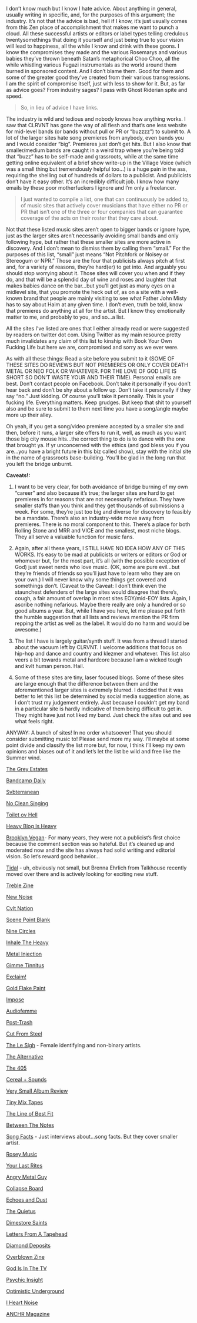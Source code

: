 I don’t know much but I know I hate advice. About anything in general, usually writing in specific, and, for the purposes of this argument; the industry. It’s not that the advice is bad, hell if I know, it’s just usually comes from this Zen place of accomplishment that makes me want to punch a cloud. All these successful artists or editors or label types telling credulous twentysomethings that doing it yourself and just being true to your vision will lead to happiness, all the while I know and drink with these goons. I know the compromises they made and the various Rosemarys and various babies they’ve thrown beneath Satan’s metaphorical Choo Choo, all the while whistling various Fugazi instrumentals as the world around them burned in sponsored content. And I don’t blame them. Good for them and some of the greater good they’ve created from their various transgressions. I am the spirit of compromise itself, just with less to show for it. But, as far as advice goes? From industry sages? I pass with Ghost Riderian spite and speed. 

>So, in lieu of advice I have links. 

The industry is wild and tedious and nobody knows how anything works. I saw that CLRVNT has gone the way of all flesh and that’s one less website for mid-level bands (or bands without pull or PR or “buzzzz”) to submit to. A lot of the larger sites hate song premieres from anybody, even bands you and I would consider “big”. Premieres just don’t get hits. But I also know that smaller/medium bands are caught in a weird trap where you’re being told that “buzz” has to be self-made and grassroots, while at the same time getting online equivalent of a brief show write-up in the Village Voice (which was a small thing but tremendously helpful too…) is a huge pain in the ass, requiring the shelling out of hundreds of dollars to a publicist. And publicists don’t have it easy other. It’s an incredibly difficult job. I know how many emails by these poor motherfuckers I ignore and I’m only a freelancer. 

>I just wanted to compile a list, one that can continuously be added to, of music sites that actively cover musicians that have either no PR or PR that isn’t one of the three or four companies that can guarantee coverage of the acts on their roster that they care about. 

Not that these listed music sites aren’t open to bigger bands or ignore hype, just as the larger sites aren’t necessarily avoiding small bands and only following hype, but rather that these smaller sites are more active in discovery. And I don’t mean to dismiss them by calling them “small.” For the purposes of this list, “small” just means “Not Pitchfork or Noisey or Stereogum or NPR.” Those are the four that publicists always pitch at first and, for a variety of reasons, they’re hard(er) to get into. And arguably you should stop worrying about it. Those sites will cover you when and if they do, and that will be a splendid day of wine and roses and laughter that makes babies dance on the bar…but you’ll get just as many eyes on a midlevel site, that you promote the heck out of, as on a site with a well-known brand that people are mainly visiting to see what Father John Misty has to say about Haim at any given time. I don’t even, truth be told, know that premieres do anything at all for the artist. But I know they emotionally matter to me, and probably to you, and so…a list.

All the sites I’ve listed are ones that I either already read or were suggested by readers on twitter dot com. Using Twitter as my main resource pretty much invalidates any claim of this list to kinship with Book Your Own Fucking Life but here we are, compromised and sorry as we ever were. 

As with all these things: Read a site before you submit to it (SOME OF THESE SITES DO REVIEWS BUT NOT PREMIERES OR ONLY COVER DEATH METAL OR NEO FOLK OR WHATEVER. FOR THE LOVE OF GOD LIFE IS SHORT SO DON’T WASTE YOUR AND THEIR TIME). Personal emails are best. Don’t contact people on Facebook. Don’t take it personally if you don’t hear back and don’t be shy about a follow up. Don’t take it personally if they say “no.” Just kidding. Of course you’ll take it personally. This is your fucking life. Everything matters. Keep grudges. But keep that shit to yourself also and be sure to submit to them next time you have a song/angle maybe more up their alley.

Oh yeah, if you get a song/video premiere accepted by a smaller site and then, before it runs, a larger site offers to run it, well, as much as you want those big city mouse hits…the correct thing to do is to dance with the one that brought ya. If yr unconcerned with the ethics (and god bless you if you are…you have a bright future in this biz called show), stay with the initial site in the name of grassroots base-building. You’ll be glad in the long run that you left the bridge unburnt. 

**Caveats!:**

1.	I want to be very clear, for both avoidance of bridge burning of my own “career” and also because it’s true; the larger sites are hard to get premieres in for reasons that are not necessarily nefarious. They have smaller staffs than you think and they get thousands of submissions a week. For some, they’re just too big and diverse for discovery to feasibly be a mandate. There’s also an industry-wide move away from premieres. There is no moral component to this. There’s a place for both Rolling Stone and MRR and VICE and the smallest, most niche blogs. They all serve a valuable function for music fans.

2.	Again, after all these years, I STILL HAVE NO IDEA HOW ANY OF THIS WORKS. It’s easy to be mad at publicists or writers or editors or God or whomever but, for the most part, it’s all (with the possible exception of God) just sweet nerds who love music. (OK, some are pure evil…but they’re friends of friends so you’ll just have to learn who they are on your own.) I will never know why some things get covered and somethings don’t. (Caveat to the Caveat: I don’t think even the staunchest defenders of the large sites would disagree that there’s, cough, a fair amount of overlap in most sites EOY/mid-EOY lists. Again, I ascribe nothing nefarious. Maybe there really are only a hundred or so good albums a year. But, while I have you here, let me please put forth the humble suggestion that all lists and reviews mention the PR firm repping the artist as well as the label. It would do no harm and would be awesome.)

3.	The list I have is largely guitar/synth stuff. It was from a thread I started about the vacuum left by CLRVNT. I welcome additions that focus on hip-hop and dance and country and klezmer and whatever. This list also veers a bit towards metal and hardcore because I am a wicked tough and kvlt human person. Hail. 

4.	Some of these sites are tiny, laser focused blogs. Some of these sites are large enough that the difference between them and the aforementioned larger sites is extremely blurred. I decided that it was better to let this list be determined by social media suggestion alone, as I don’t trust my judgement entirely. Just because I couldn’t get my band in a particular site is hardly indicative of them being difficult to get in. They might have just not liked my band. Just check the sites out and see what feels right.

ANYWAY: A bunch of sites! In no order whatsoever! That you should consider submitting music to! 
Please send more my way. I’ll maybe at some point divide and classify the list more but, for now, I think I’ll keep my own opinions and biases out of it and let’s let the list be wild and free like the Summer wind. 

[The Grey Estates](http://www.thegreyestates.com/)

[Bandcamp Daily](https://daily.bandcamp.com/)

[Svbterranean](https://svbterranean.net/)

[No Clean Singing](http://www.nocleansinging.com/)

[Toilet ov Hell](http://www.toiletovhell.com/)

[Heavy Blog Is Heavy](http://www.heavyblogisheavy.com/)

[Brooklyn Vegan](http://www.brooklynvegan.com/)- For many years, they were not a publicist’s first choice because the comment section was so hateful. But it’s cleaned up and moderated now and the site has always had solid writing and editorial vision. So let’s reward good behavior… 

[Tidal](mailto:behrlich@tidal.com) - uh, obviously not small, but Brenna Ehrlich from Talkhouse recently moved over there and is actively looking for exciting new stuff. 

[Treble Zine](http://www.treblezine.com/)

[New Noise](http://newnoisemagazine.com/)

[Cvlt Nation](http://www.cvltnation.com/)

[Scene Point Blank](https://www.scenepointblank.com/) 

[Nine Circles](https://ninecircles.co/) 

[Inhale The Heavy](http://www.inhaletheheavy.com/) 

[Metal Injection](http://www.metalinjection.net/) 

[Gimme Tinnitus](http://gimmetinnitus.com/) 

[Exclaim!](http://exclaim.ca/) 

[Gold Flake Paint](http://www.goldflakepaint.co.uk/) 

[Impose](http://www.imposemagazine.com/) 

[Audiofemme](http://www.audiofemme.com/) 

[Post-Trash](http://post-trash.com/) 

[Cut From Steel](http://cutfromsteel.com/) 

[The Le Sigh](http://www.thelesigh.com/) - Female identifying and non-binary artists. 

[The Alternative](http://www.getalternative.com/) 

[The 405](https://www.thefourohfive.com/) 

[Cereal + Sounds](http://www.cerealandsounds.com/)

[Very Small Album Review](https://www.instagram.com/smallalbums/) 

[Tiny Mix Tapes](https://www.tinymixtapes.com/)

[The Line of Best Fit](https://www.thelineofbestfit.com/) 

[Between The Notes](https://betweenthenotes.blog/) 

[Song Facts](http://www.songfacts.com/) - Just interviews about…song facts. But they cover smaller artist. 

[Rosey Music](http://roseymusic.com/) 

[Your Last Rites](http://yourlastrites.com/) 

[Angry Metal Guy](http://www.angrymetalguy.com/) 

[Collapse Board](http://www.collapseboard.com/) 

[Echoes and Dust](http://echoesanddust.com/) 

[The Quietus](http://thequietus.com/) 

[Dimestore Saints](https://dimestoresaints.wordpress.com/)

[Letters From A Tapehead](http://www.letters-from-a-tapehead.com/)

[Diamond Deposits](http://diamonddeposits.tumblr.com/)

[Overblown Zine](http://overblown.co.uk/)

[God Is In The TV](http://www.godisinthetvzine.co.uk/)

[Psychic Insight](https://psychinsightmusic.com/)

[Optimistic Underground](https://optimisticunderground.com/)

[I Heart Noise](http://ihrtn.net/)

[ANCHR Magazine](https://www.anchrmagazine.com/)
